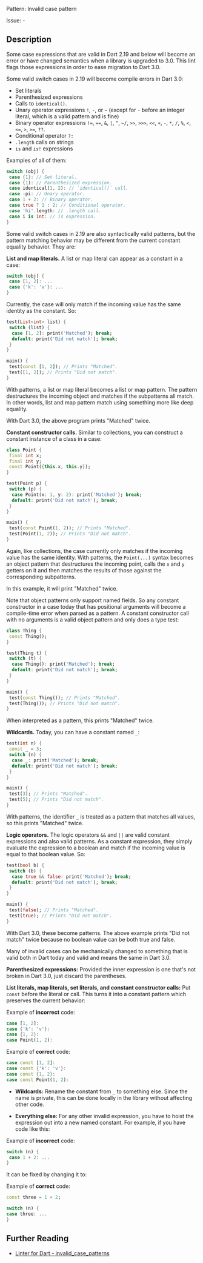 Pattern: Invalid case pattern

Issue: -

## Description

Some case expressions that are valid in Dart 2.19 and below will become an error
or have changed semantics when a library is upgraded to 3.0. This lint flags
those expressions in order to ease migration to Dart 3.0.

Some valid switch cases in 2.19 will become compile errors in Dart 3.0:

* Set literals
* Parenthesized expressions
* Calls to `identical()`.
* Unary operator expressions `!`, `-`, or `~` (except for `-` before an integer
 literal, which is a valid pattern and is fine)
* Binary operator expressions `!=`, `==`, `&`, `|`, `^`, `~/`, `>>`, `>>>`,
 `<<`, `+`, `-`, `*`, `/`, `%`, `<`, `<=`, `>`, `>=`, `??`.
* Conditional operator `?:`
* `.length` calls on strings
* `is` and `is!` expressions

Examples of all of them:

```dart
switch (obj) {
 case {1}: // Set literal.
 case (1): // Parenthesized expression.
 case identical(1, 2): // `identical()` call.
 case -pi: // Unary operator.
 case 1 + 2: // Binary operator.
 case true ? 1 : 2: // Conditional operator.
 case 'hi'.length: // .length call.
 case i is int: // is expression.
}
```

Some valid switch cases in 2.19 are also syntactically valid patterns, but the
pattern matching behavior may be different from the current constant equality
behavior. They are:

**List and map literals.** A list or map literal can appear as a constant in a
case:

```dart
switch (obj) {
 case [1, 2]: ...
 case {'k': 'v'}: ...
}
```

Currently, the case will only match if the incoming value has the same identity
as the constant. So:

```dart
test(List<int> list) {
 switch (list) {
  case [1, 2]: print('Matched'); break;
  default: print('Did not match'); break;
 }
}

main() {
 test(const [1, 2]); // Prints "Matched".
 test([1, 2]); // Prints "Did not match".
}
```

With patterns, a list or map literal becomes a list or map pattern. The pattern
destructures the incoming object and matches if the subpatterns all match. In
other words, list and map pattern match using something more like deep equality.

With Dart 3.0, the above program prints "Matched" twice.

**Constant constructor calls.** Similar to collections, you can construct a
constant instance of a class in a case:

```dart
class Point {
 final int x;
 final int y;
 const Point({this.x, this.y});
}

test(Point p) {
 switch (p) {
  case Point(x: 1, y: 2): print('Matched'); break;
  default: print('Did not match'); break;
 }
}

main() {
 test(const Point(1, 2)); // Prints "Matched".
 test(Point(1, 2)); // Prints "Did not match".
}
```

Again, like collections, the case currently only matches if the incoming value
has the same identity. With patterns, the `Point(...)` syntax becomes an object
pattern that destructures the incoming point, calls the `x` and `y` getters on
it and then matches the results of those against the corresponding subpatterns.

In this example, it will print "Matched" twice.

Note that object patterns only support named fields. So any constant constructor
in a case today that has positional arguments will become a compile-time error
when parsed as a pattern. A constant constructor call with no arguments is a
valid object pattern and only does a type test:

```dart
class Thing {
 const Thing();
}

test(Thing t) {
 switch (t) {
  case Thing(): print('Matched'); break;
  default: print('Did not match'); break;
 }
}

main() {
 test(const Thing()); // Prints "Matched".
 test(Thing()); // Prints "Did not match".
}
```

When interpreted as a pattern, this prints "Matched" twice.

**Wildcards.** Today, you can have a constant named `_`:

```dart
test(int n) {
 const _ = 3;
 switch (n) {
  case _: print('Matched'); break;
  default: print('Did not match'); break;
 }
}

main() {
 test(3); // Prints "Matched".
 test(5); // Prints "Did not match".
}
```

With patterns, the identifier `_` is treated as a pattern that matches all 
values, so this prints "Matched" twice.

**Logic operators.** The logic operators `&&` and `||` are valid constant
expressions and also valid patterns. As a constant expression, they simply
evaluate the expression to a boolean and match if the incoming value is equal to
that boolean value. So:

```dart
test(bool b) {
 switch (b) {
  case true && false: print('Matched'); break;
  default: print('Did not match'); break;
 }
}

main() {
 test(false); // Prints "Matched".
 test(true); // Prints "Did not match".
}
```

With Dart 3.0, these become patterns. The above example prints "Did not match"
twice because no boolean value can be both true and false.

Many of invalid cases can be mechanically changed to something that is valid
both in Dart today and valid and means the same in Dart 3.0.

**Parenthesized expressions:** Provided the inner expression is one that's not
broken in Dart 3.0, just discard the parentheses.

**List literals, map literals, set literals, and constant constructor calls:**
Put `const` before the literal or call. This turns it into a constant pattern
which preserves the current behavior:

Example of **incorrect** code:

```dart
case [1, 2]:
case {'k': 'v'}:
case {1, 2}:
case Point(1, 2):
```

Example of **correct** code:

```dart
case const [1, 2]:
case const {'k': 'v'}:
case const {1, 2}:
case const Point(1, 2):
```

* **Wildcards:** Rename the constant from `_` to something else. Since the name
is private, this can be done locally in the library without affecting other
code.

* **Everything else:** For any other invalid expression, you have to hoist the
expression out into a new named constant. For example, if you have code like
this:


Example of **incorrect** code:

```dart
switch (n) {
 case 1 + 2: ...
}
```

It can be fixed by changing it to:

Example of **correct** code:

 ```dart
const three = 1 + 2;

switch (n) {
 case three: ...
}
```

## Further Reading

* [Linter for Dart - invalid_case_patterns](https://dart.dev/tools/linter-rules/invalid_case_patterns)